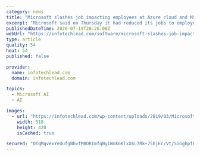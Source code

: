 ```yaml
---
category: news
title: "Microsoft slashes job impacting employees at Azure cloud and MSN.com"
excerpt: "Microsoft said on Thursday it had reduced its jobs to employees across geographies and teams as it entered a new financial year from July 1. The Washington-based software giant declined to elaborate on the roles which had been eliminated,"
publishedDateTime: 2020-07-19T20:26:00Z
webUrl: "https://infotechlead.com/software/microsoft-slashes-job-impacting-employees-at-azure-cloud-and-msn-com-62184"
type: article
quality: 54
heat: 54
published: false

provider:
  name: infotechlead.com
  domain: infotechlead.com

topics:
  - Microsoft AI
  - AI

images:
  - url: "https://infotechlead.com/wp-content/uploads/2019/03/Microsoft-in-China-518x420.jpeg"
    width: 518
    height: 420
    isCached: true

secured: "OTqMqvexYeUufgNhvfMBORImfqNyiWnk6KlxX6L7Rk+75hjEc/Vt/SiGghpfRtYAA1WcKYH9RusEDaUFVd72IlUVDjyP1bc7KQkLeFcEA7AHoguYbpgUMzMg2aC6+42uWi1/xyvXd+Kj9MvPqwz+pBOi002mJLKe/LWhTZvXJZRvOeGwZbunSdEmoHrGxhaE3tErBgGiV1GHwF1cgT0cACIo7zwxdBSqlfX6ctO915PAWWfSaYI+F/DKjSdvTR26XkqPRdffada74gvF14xjdpaNhLIqeLv2W/d5W1Mlt9Gn1zs+Mq7o29N5OVmLx/JfSmn3N+gsUrVQslWEblErWQ==;+WCgMn/Ay5ynFbDS0rSguA=="
---
```



